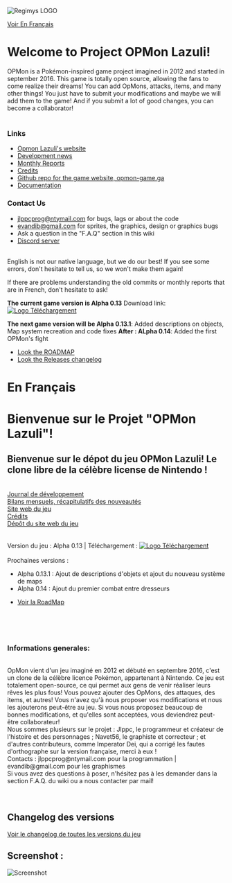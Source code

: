 ![Regimys LOGO](https://raw.githubusercontent.com/jlppc/OpMon/master/Resources/Other/opmon_title.png)<br>

[Voir En Français](#enfrancais)

# Welcome to Project OPMon Lazuli!

OPMon is a Pokémon-inspired game project imagined in 2012 and started in september 2016. This game is totally open source, allowing the fans to come realize their dreams! You can add OpMons, attacks, items, and many other things! You just have to submit your modifications and maybe we will add them to the game! And if you submit a lot of good changes, you can become a collaborator!<br/><br/>

### Links
* [Opmon Lazuli's website](http://opmon-game.ga)
* [Development news](https://translate.google.com/translate?act=url&depth=1&hl=fr&ie=UTF8&prev=_t&rurl=translate.google.fr&sl=fr&sp=nmt4&tl=en&u=https://github.com/jlppc/OpMon/wiki/Journal-du-d%25C3%25A9veloppement)
* [Monthly Reports](https://github.com/jlppc/OpMon/wiki/Monthly-reports)
* [Credits](https://github.com/jlppc/OpMon/blob/master/Credits.md)
* [Github repo for the game website, opmon-game.ga](https://github.com/jlppc/Site-OpMon)
* [Documentation](http://opmon-game.ga/pages/doc)


### Contact Us
* jlppcprog@ntymail.com for bugs, lags or about the code
* evandib@gmail.com for sprites, the graphics, design or graphics bugs
* Ask a question in the "F.A.Q" section in this wiki
* [Discord server](https://discord.gg/XwyKFzh)
<br>
English is not our native language, but we do our best! If you see some errors, don't hesitate to tell us, so we won't make them again!

If there are problems understanding the old commits or monthly reports that are in French, don't hesitate to ask!

__The current game version is Alpha 0.13__ Download link: <a 
href="http://opmon-game.ga/downloads"><img src="https://raw.githubusercontent.com/jlppc/OpMon/master/Resources/Other/version_logo.png" alt="Logo Téléchargement"></a>

__The next game version will be Alpha 0.13.1__: Added descriptions on 
objects, Map system recreation and code fixes
__After : ALpha 0.14__: Added the first OPMon's fight
* [Look the ROADMAP](https://github.com/jlppc/OpMon/wiki/ROADMAP)
* [Look the Releases changelog](https://github.com/jlppc/OpMon/wiki/Releases)


# En Français<a name="enfrancais">

# Bienvenue sur le Projet "OPMon Lazuli"!

## Bienvenue sur le dépot du jeu OPMon Lazuli! Le clone libre de la célèbre license de Nintendo !

<br/>
<a href="https://github.com/jlppc/OpMon/wiki/Journal-du-développement">Journal de développement</a><br/>
<a href="https://github.com/jlppc/OpMon/wiki/Monthly-reports---Bilans-Mensuels/">Bilans mensuels, récapitulatifs des nouveautés</a><br/>
<a href="http://opmon-game.ga">Site web du jeu</a><br/>
<a href="https://github.com/jlppc/OpMon/blob/master/Credits.md">Crédits</a><br/>
<a href="https://github.com/jlppc/Site-OpMon">Dépôt du site web du jeu</a><br/><br/>
<br/>Version du jeu : Alpha 0.13 | Téléchargement : <a 
href="http://opmon-game.ga"><img src="https://raw.githubusercontent.com/jlppc/OpMon/master/Resources/Other/version_logo.png" alt="Logo Téléchargement"></a><br/><br/>
Prochaines versions :<ul>
<li>Alpha 0.13.1 : Ajout de descriptions d'objets et ajout du nouveau système de maps</li>
<li>Alpha 0.14 : Ajout du premier combat entre dresseurs</li>
</ul>

* [Voir la RoadMap](https://github.com/jlppc/OpMon/wiki/ROADMAP)

<br/>
<br/>
<br/>

### Informations generales:
<br/>
OpMon vient d'un jeu imaginé en 2012 et débuté en septembre 2016, c'est un clone de la célèbre licence Pokémon, appartenant à Nintendo. 
Ce jeu est totalement open-source, ce qui permet aux gens de venir réaliser leurs rêves les plus fous! 
Vous pouvez ajouter des OpMons, des attaques, des items, et autres! 
Vous n'avez qu'à nous proposer vos modifications et nous les ajouterons peut-être au jeu. 
Si vous nous proposez beaucoup de bonnes modifications, et qu'elles sont acceptées, vous deviendrez peut-être collaborateur!<br/>
Nous sommes plusieurs sur le projet : Jlppc, le programmeur et créateur de l'histoire et des personnages ; Navet56, le graphiste et correcteur ; et d'autres contributeurs, comme Imperator Dei, qui a corrigé les fautes d'orthographe sur la version française,  merci à eux !<br/>
Contacts : jlppcprog@ntymail.com pour la programmation | evandib@gmail.com pour les graphismes<br/>
Si vous avez des questions à poser, n'hésitez pas à les demander dans la section F.A.Q. du wiki ou a nous contacter par mail!<br/><br/><br/>

## Changelog des versions
[Voir le changelog de toutes les versions du jeu](http://github.com/jlppc/OpMon/wiki/Releases)
<br/>

## Screenshot : 

![Screenshot](https://raw.githubusercontent.com/jlppc/OpMon/master/Resources/Other/screenshot_2.png)


